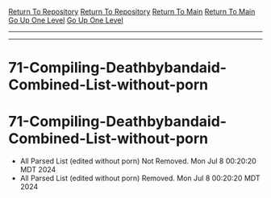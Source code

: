 [Return To Repository](https://github.com/DigitalWarrior/piholeparser/)
[Return To Repository](https://github.com/DigitalWarrior/piholeparser/)
[Return To Main](https://github.com/DigitalWarrior/piholeparser/blob/master/RecentRunLogs/Mainlog.md)
[Return To Main](https://github.com/DigitalWarrior/piholeparser/blob/master/RecentRunLogs/Mainlog.md)
[Go Up One Level](https://github.com/DigitalWarrior/piholeparser/blob/master/RecentRunLogs/TopLevelScripts/.md)
[Go Up One Level](https://github.com/DigitalWarrior/piholeparser/blob/master/RecentRunLogs/TopLevelScripts/.md)
____________________________________
____________________________________
# 71-Compiling-Deathbybandaid-Combined-List-without-porn
# 71-Compiling-Deathbybandaid-Combined-List-without-porn
* All Parsed List (edited without porn) Not Removed. Mon Jul  8 00:20:20 MDT 2024
* All Parsed List (edited without porn) Removed. Mon Jul  8 00:20:20 MDT 2024
